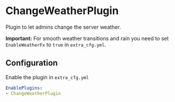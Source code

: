 ﻿# ChangeWeatherPlugin
Plugin to let admins change the server weather.

**Important:** For smooth weather transitions and rain you need to set `EnableWeatherFx` to `true` in `extra_cfg.yml`.
## Configuration
Enable the plugin in `extra_cfg.yml`
```yaml
EnablePlugins:
- ChangeWeatherPlugin
```
